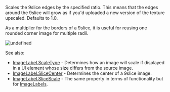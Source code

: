 Scales the 9slice edges by the specified ratio. This means that the edges
around the 9slice will grow as if you'd uploaded a new version of the
texture upscaled. Defaults to 1.0.

As a multiplier for the borders of a 9slice, it is useful for reusing one
rounded corner image for multiple radii.

![undefined](https://prod.docsiteassets.roblox.com/assets/bltc034412a4a319893/scaleImageExample.png)

See also:

- [ImageLabel.ScaleType](https://create.roblox.com/docs/reference/engine/classes/ImageLabel#ScaleType) - Determines how an image will scale if displayed
  in a UI element whose size differs from the source image.
- [ImageLabel.SliceCenter](https://create.roblox.com/docs/reference/engine/classes/ImageLabel#SliceCenter) - Determines the center of a 9slice image.
- [ImageLabel.SliceScale](https://create.roblox.com/docs/reference/engine/classes/ImageLabel#SliceScale) - The same property in terms of functionality
  but for [ImageLabels](https://create.roblox.com/docs/reference/engine/classes/ImageLabel).

[1]:
  https://images.contentstack.io/v3https://prod.docsiteassets.roblox.com/assets/bltc2ad39afa86662c8/bltc034412a4a319893/5eb58aa77e251a2d4a46fc93/scaleImageExample.png
